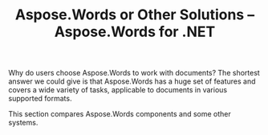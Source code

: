 ﻿---
title: Aspose.Words or Other Solutions – Aspose.Words for .NET
articleTitle: Aspose.Words or Other Solutions
linktitle: Aspose.Words or Other Solutions
type: docs
weight: 50
url: /net/aspose-words-or-other-solutions/
---

Why do users choose Aspose.Words to work with documents? The shortest answer we could give is that Aspose.Words has a huge set of features and covers a wide variety of tasks, applicable to documents in various supported formats.

This section compares Aspose.Words components and some other systems.
